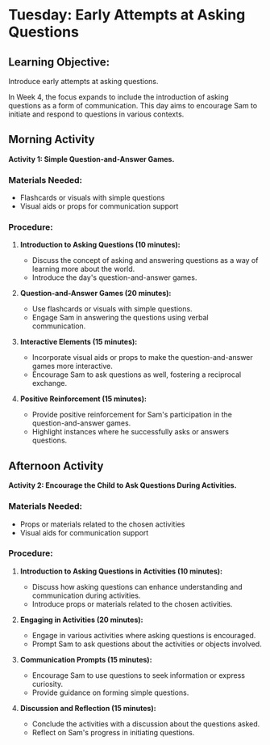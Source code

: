 # Tuesday: Early Attempts at Asking Questions

## Learning Objective:
Introduce early attempts at asking questions.

In Week 4, the focus expands to include the introduction of asking questions as a form of communication. This day aims to encourage Sam to initiate and respond to questions in various contexts.

## Morning Activity
**Activity 1: Simple Question-and-Answer Games.**

### Materials Needed:
- Flashcards or visuals with simple questions
- Visual aids or props for communication support

### Procedure:
1. **Introduction to Asking Questions (10 minutes):**
   - Discuss the concept of asking and answering questions as a way of learning more about the world.
   - Introduce the day's question-and-answer games.

2. **Question-and-Answer Games (20 minutes):**
   - Use flashcards or visuals with simple questions.
   - Engage Sam in answering the questions using verbal communication.

3. **Interactive Elements (15 minutes):**
   - Incorporate visual aids or props to make the question-and-answer games more interactive.
   - Encourage Sam to ask questions as well, fostering a reciprocal exchange.

4. **Positive Reinforcement (15 minutes):**
   - Provide positive reinforcement for Sam's participation in the question-and-answer games.
   - Highlight instances where he successfully asks or answers questions.

## Afternoon Activity
**Activity 2: Encourage the Child to Ask Questions During Activities.**

### Materials Needed:
- Props or materials related to the chosen activities
- Visual aids for communication support

### Procedure:
1. **Introduction to Asking Questions in Activities (10 minutes):**
   - Discuss how asking questions can enhance understanding and communication during activities.
   - Introduce props or materials related to the chosen activities.

2. **Engaging in Activities (20 minutes):**
   - Engage in various activities where asking questions is encouraged.
   - Prompt Sam to ask questions about the activities or objects involved.

3. **Communication Prompts (15 minutes):**
   - Encourage Sam to use questions to seek information or express curiosity.
   - Provide guidance on forming simple questions.

4. **Discussion and Reflection (15 minutes):**
   - Conclude the activities with a discussion about the questions asked.
   - Reflect on Sam's progress in initiating questions.